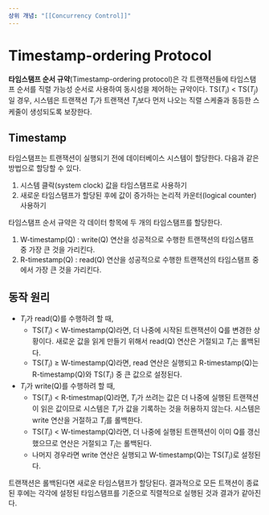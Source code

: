 ```yaml
---
상위 개념: "[[Concurrency Control]]"
---
```

# Timestamp-ordering Protocol
**타임스탬프 순서 규약**(Timestamp-ordering protocol)은 각 트랜잭션들에 타임스탬프 순서를 직렬 가능성 순서로 사용하여 동시성을 제어하는 규약이다. TS($T_i$) < TS($T_j$)일 경우, 시스템은 트랜잭션 $T_i$가 트랜잭션 $T_j$보다 먼저 나오는 직렬 스케줄과 동등한 스케줄이 생성되도록 보장한다.

## Timestamp
타임스탬프는 트랜잭션이 실행되기 전에 데이터베이스 시스템이 할당한다. 다음과 같은 방법으로 할당할 수 있다.

1. 시스템 클락(system clock) 값을 타임스탬프로 사용하기
2. 새로운 타임스탬프가 할당된 후에 값이 증가하는 논리적 카운터(logical counter) 사용하기

타임스탬프 순서 규약은 각 데이터 항목에 두 개의 타임스탬프를 할당한다.

1. W-timestamp(Q) : write(Q) 연산을 성공적으로 수행한 트랜잭션의 타임스탬프 중 가장 큰 것을 가리킨다.
2. R-timestamp(Q) : read(Q) 연산을 성공적으로 수행한 트랜잭션의 타임스탬프 중에서 가장 큰 것을 가리킨다.

## 동작 원리
* $T_i$가 read(Q)를 수행하려 할 때,
	* TS($T_i$) < W-timestamp(Q)라면, 더 나중에 시작된 트랜잭션이 Q를 변경한 상황이다. 새로운 값을 읽게 만들기 위해서 read(Q) 연산은 거절되고 $T_i$는 롤백된다.
	* TS($T_i$) $\geq$ W-timestamp(Q)라면, read 연산은 실행되고 R-timestamp(Q)는 R-timestamp(Q)와 TS($T_i$) 중 큰 값으로 설정된다.
* $T_i$가 write(Q)를 수행하려 할 때,
	* TS($T_i$) < R-timestmap(Q)라면, $T_i$가 쓰려는 값은 더 나중에 실행된 트랜잭션이 읽은 값이므로 시스템은 $T_i$가 값을 기록하는 것을 허용하지 않는다. 시스템은 write 연산을 거절하고 $T_i$를 롤백한다.
	* TS($T_i$) < W-timestamp(Q)라면, 더 나중에 실행된 트랜잭션이 이미 Q를 갱신했으므로 연산은 거절되고 $T_i$는 롤백된다.
	* 나머지 경우라면 write 연산은 실행되고 W-timestamp(Q)는 TS($T_i$)로 설정된다.

트랜잭션은 롤백된다면 새로운 타임스탬프가 할당된다. 결과적으로 모든 트잭션이 종료된 후에는 각각에 설정된 타임스탬프를 기준으로 직렬적으로 실행된 것과 결과가 같아진다.